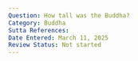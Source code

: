 ```yaml
---
Question: How tall was the Buddha?
Category: Buddha
Sutta References:
Date Entered: March 11, 2025
Review Status: Not started
---
```

